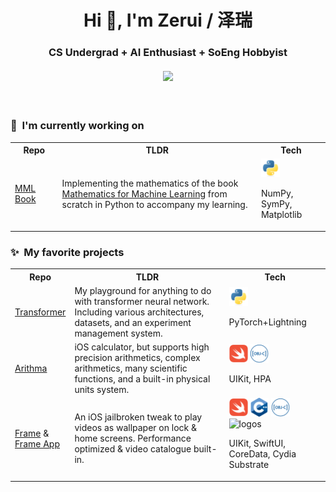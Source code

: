 <h1 align="center">Hi 👋, I'm Zerui / 泽瑞</h1>
<h3 align="center">CS Undergrad + AI Enthusiast + SoEng Hobbyist</h3>

<h4 align="center">
    <img style="margin: auto;" src="https://github-readme-stats.vercel.app/api/top-langs/?username=Zerui18&layout=compact&theme=github_dark&langs_count=10&hide=jupyter%20notebook&card_width=400">
</h4>

<br/>


<h3>🚀&nbsp I'm currently working on</h3>

<table width="100%">
    <tr>
        <th width="15%">Repo</th>
        <th width="auto">TLDR</th>
        <th width="auto">Tech</th>
    </tr>
    <tr>
        <td>
            <a href="https://github.com/Zerui18/MML-Book">MML Book</a>
        </td>
        <td>
            Implementing the mathematics of the book <a href="https://mml-book.github.io">Mathematics for Machine Learning</a> from scratch in Python to accompany my learning.
        </td>
        <td>
            <img src="https://raw.githubusercontent.com/devicons/devicon/master/icons/python/python-original.svg" height="30px" alt="python"/>
            <p> NumPy, SymPy, Matplotlib </p>
        </td>
    </tr>
</table>


<h3>✨&nbsp My favorite projects</h3>

<table width="100%">
    <!-- Header -->
    <tr>
        <th width="15%">Repo</th>
        <th width="auto">TLDR</th>
        <th width="auto">Tech</th>
    </tr>
    <!-- Transformer -->
    <tr>
        <td>
            <a href="https://github.com/Zerui18/Transformer">Transformer</a>
        </td>
        <td>
            My playground for anything to do with transformer neural network. Including various architectures, datasets, and an experiment management system.
        </td>
        <td>
            <img src="https://raw.githubusercontent.com/devicons/devicon/master/icons/python/python-original.svg" height="30px" alt="python"/>
            <p> PyTorch+Lightning </p>
        </td>
    </tr>
    <!-- Arithma -->
    <tr>
        <td>
            <a href="https://github.com/Zerui18/Arithma">Arithma</a>
        </td>
        <td>
            iOS calculator, but supports high precision arithmetics, complex arithmetics, many scientific functions, and a built-in physical units system.
        </td>
        <td>
            <img src="https://raw.githubusercontent.com/devicons/devicon/master/icons/swift/swift-original.svg" height="30px" alt="swift"/>
            <img src="https://raw.githubusercontent.com/devicons/devicon/master/icons/objectivec/objectivec-plain.svg" height="30px" alt="objective-c"/>
            <p> UIKit, HPA </p>
        </td>
    </tr>
    <!-- Frame -->
    <tr>
        <td>
            <a href="https://github.com/Zerui18/Frame">Frame</a> & 
            <a href="https://github.com/Zerui18/FrameApp">Frame App</a>
        </td>
        <td>
            An iOS jailbroken tweak to play videos as wallpaper on lock & home screens. Performance optimized & video catalogue built-in.
        </td>
        <td>
            <img src="https://raw.githubusercontent.com/devicons/devicon/master/icons/swift/swift-original.svg" height="30px" alt="swift"/>
            <img src="https://raw.githubusercontent.com/devicons/devicon/master/icons/cplusplus/cplusplus-original.svg" height="30px" alt="c"/>
            <img src="https://raw.githubusercontent.com/devicons/devicon/master/icons/objectivec/objectivec-plain.svg" height="30px" alt="objective-c"/>
            <img src="https://avatars.githubusercontent.com/u/17097383?s=30" height="30px" alt="logos"/>
            <p> UIKit, SwiftUI, CoreData, Cydia Substrate </p>
        </td>
    </tr>
</table>